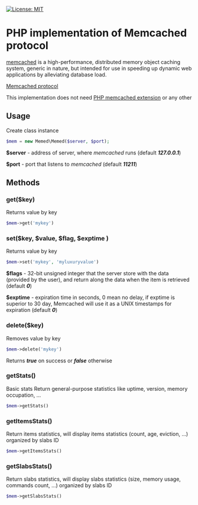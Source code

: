 [![License: MIT](https://img.shields.io/badge/License-MIT-yellow.svg)](https://opensource.org/licenses/MIT)

# PHP implementation of Memcached protocol
[memcached](http://www.memcached.org/) is a high-performance, distributed memory object caching system, generic in nature, but intended for use in speeding up dynamic web applications by alleviating database load.

[Memcached protocol](https://github.com/memcached/memcached/blob/master/doc/protocol.txt)

This implementation does not need [PHP memcached extension](http://php.net/manual/en/book.memcached.php) or any other

## Usage
Сreate class instance
```php 
$mem = new Memed\Memed($server, $port);
```
**$server** - address of server, where _memcached_ runs (default **_127.0.0.1_**)

**$port** - port that listens to _memcached_ (default **_11211_**)
## Methods

### get($key)
Returns value by key
```php
$mem->get('mykey')
```

### set($key, $value, $flag, $exptime )
Returns value by key
```php
$mem->set('mykey', 'myluxuryvalue')
```
**$flags** - 32-bit unsigned integer that the server store with the data (provided by the user), and return along the data when the item is retrieved (default **_0_**)

**$exptime** -  expiration time in seconds, 0 mean no delay, if exptime is superior to 30 day, Memcached will use it as a UNIX timestamps for expiration (default **_0_**)

### delete($key)
Removes value by key
```php
$mem->delete('mykey')
```
Returns _**true**_ on success or _**false**_ otherwise
### getStats()
Basic stats
Return general-purpose statistics like uptime, version, memory occupation, …
```php
$mem->getStats()
```
### getItemsStats()
Return items statistics, will display items statistics (count, age, eviction, …) organized by slabs ID
```php
$mem->getItemsStats()
```
### getSlabsStats()
Return slabs statistics, will display slabs statistics (size, memory usage, commands count, …) organized by slabs ID
```php
$mem->getSlabsStats()
```